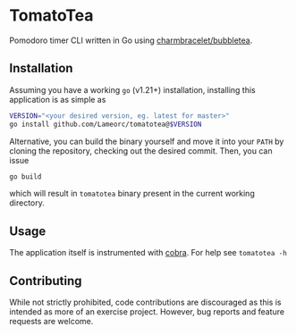 # TomatoTea
Pomodoro timer CLI written in Go using [charmbracelet/bubbletea](https://github.com/charmbracelet/bubbletea).

## Installation
Assuming you have a working `go` (v1.21+) installation, installing this application
is as simple as
```sh
VERSION="<your desired version, eg. latest for master>"
go install github.com/Lameorc/tomatotea@$VERSION
```

Alternative, you can build the binary yourself and move it into your `PATH` by cloning
the repository, checking out the desired commit. Then, you can issue
```sh
go build
```
which will result in `tomatotea` binary present in the current working directory.

## Usage
The application itself is instrumented with [cobra](https://github.com/spf13/cobra). For help
see `tomatotea -h`

## Contributing
While not strictly prohibited, code contributions are discouraged as this is intended as more
of an exercise project.
However, bug reports and feature requests are welcome.
